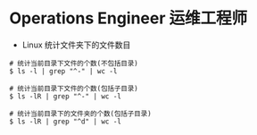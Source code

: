 Operations Engineer 运维工程师 
==============================
* Linux 统计文件夹下的文件数目 
```
# 统计当前目录下文件的个数(不包括目录)
$ ls -l | grep "^-" | wc -l 

# 统计当前目录下文件的个数(包括子目录)
$ ls -lR | grep "^-" | wc -l 

# 统计当前目录下的文件夹的个数(包括子目录)
$ ls -lR | grep "^d" | wc -l 
```
